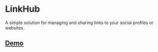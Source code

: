 # LinkHub

A simple solution for managing and sharing links to your social profiles or websites.

## [Demo](https://links.damianhoppe.pl)
